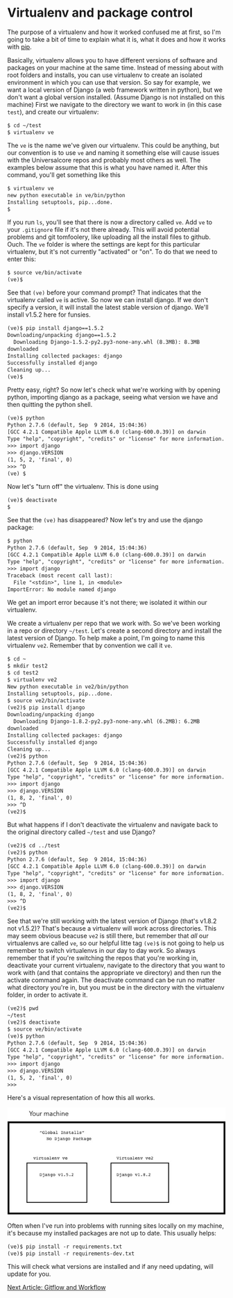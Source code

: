 # Virtualenv and package control

The purpose of a virtualenv and how it worked confused me at first, so I'm going to take a bit of time to explain what it is, what it does and how it works with [pip](https://pip.pypa.io/en/stable/).

Basically, virtualenv allows you to have different versions of software and packages on your machine at the same time. Instead of messing about with root folders and installs, you can use virtualenv to create an isolated environment in which you can use that version. So say for example, we want a local version of Django (a web framework written in python), but we don't want a global version installed. (Assume Django is not installed on this machine) First we navigate to the directory we want  to work in (in this case `test`), and create our virtualenv:

```
$ cd ~/test
$ virtualenv ve
```

The `ve` is the name we've given our virtualenv. This could be anything, but our convention is to use `ve` and naming it something else will cause issues with the Universalcore repos and probably most others as well. The examples below assume that this is what you have named it. After this command, you'll get something like this

```
$ virtualenv ve
new python executable in ve/bin/python
Installing setuptools, pip...done.
$
```

If you run `ls`, you'll see that there is now a directory called `ve`. Add `ve` to your `.gitignore` file if it's not there already. This will avoid potential problems and git tomfoolery, like uploading all the install files to github. Ouch. The `ve` folder is where the settings are kept for this particular virtualenv, but it's not currently "activated" or "on". To do that we need to enter this:
```
$ source ve/bin/activate
(ve)$
```

See that `(ve)` before your command prompt? That indicates that the virtualenv called `ve` is active. So now we can install django. If we don't specify a version, it will install the latest stable version of django. We'll install v1.5.2 here for funsies.

```
(ve)$ pip install django==1.5.2
Downloading/unpacking django==1.5.2
  Downloading Django-1.5.2-py2.py3-none-any.whl (8.3MB): 8.3MB downloaded
Installing collected packages: django
Successfully installed django
Cleaning up...
(ve)$
```


Pretty easy, right? So now let's check what we're working with by opening python, importing django as a package, seeing what version we have and then quitting the python shell.

```
(ve)$ python
Python 2.7.6 (default, Sep  9 2014, 15:04:36)
[GCC 4.2.1 Compatible Apple LLVM 6.0 (clang-600.0.39)] on darwin
Type "help", "copyright", "credits" or "license" for more information.
>>> import django
>>> django.VERSION
(1, 5, 2, 'final', 0)
>>> ^D
(ve) $
```

Now let's "turn off" the virtualenv. This is done using

```
(ve)$ deactivate
$
```

See that the `(ve)` has disappeared? Now let's try and use the django package:

```
$ python
Python 2.7.6 (default, Sep  9 2014, 15:04:36)
[GCC 4.2.1 Compatible Apple LLVM 6.0 (clang-600.0.39)] on darwin
Type "help", "copyright", "credits" or "license" for more information.
>>> import django
Traceback (most recent call last):
  File "<stdin>", line 1, in <module>
ImportError: No module named django
```

We get an import error because it's not there; we isolated it within our virtualenv.

We create a virtualenv per repo that we work with. So we've been working in a repo or directory `~/test`. Let's create a second directory and install the latest version of Django. To help make a point, I'm going to name this virtualenv `ve2`. Remember that by convention we call it `ve`.

```
$ cd ~
$ mkdir test2
$ cd test2
$ virtualenv ve2
New python executable in ve2/bin/python
Installing setuptools, pip...done.
$ source ve2/bin/activate
(ve2)$ pip install django
Downloading/unpacking django
  Downloading Django-1.8.2-py2.py3-none-any.whl (6.2MB): 6.2MB downloaded
Installing collected packages: django
Successfully installed django
Cleaning up...
(ve2)$ python
Python 2.7.6 (default, Sep  9 2014, 15:04:36)
[GCC 4.2.1 Compatible Apple LLVM 6.0 (clang-600.0.39)] on darwin
Type "help", "copyright", "credits" or "license" for more information.
>>> import django
>>> django.VERSION
(1, 8, 2, 'final', 0)
>>> ^D
(ve2)$
```

But what happens if I don't deactivate the virtualenv and navigate back to the original directory called `~/test` and use Django?

```
(ve2)$ cd ../test
(ve2)$ python
Python 2.7.6 (default, Sep  9 2014, 15:04:36)
[GCC 4.2.1 Compatible Apple LLVM 6.0 (clang-600.0.39)] on darwin
Type "help", "copyright", "credits" or "license" for more information.
>>> import django
>>> django.VERSION
(1, 8, 2, 'final', 0)
>>> ^D
(ve2)$
```

See that we're still working with the latest version of Django (that's v1.8.2 not v1.5.2)? That's because a virtualenv will work across directories. This may seem obvious beacuse `ve2` is still there, but remember that *all* our virtualenvs are called `ve`, so our helpful litte tag `(ve)$` is not going to help us remember to switch virtualenvs in our day to day work. So always remember that if you're switching the repos that you're working in, deactivate your current virtualenv, navigate to the directory that you want to work with (and that contains the appropriate ve directory) and then run the activate command again. The deactivate command can be run no matter what directory you're in, but you must be in the directory with the virtualenv folder, in order to activate it.

```
(ve2)$ pwd
~/test
(ve2)$ deactivate
$ source ve/bin/activate
(ve)$ python
Python 2.7.6 (default, Sep  9 2014, 15:04:36)
[GCC 4.2.1 Compatible Apple LLVM 6.0 (clang-600.0.39)] on darwin
Type "help", "copyright", "credits" or "license" for more information.
>>> import django
>>> django.VERSION
(1, 5, 2, 'final', 0)
>>>
```

Here's a visual representation of how this all works.

![alt text](../images/fig41.jpg "Title")

Often when I've run into problems with running sites locally on my machine, it's because my installed packages are not up to date. This usually helps:

```
(ve)$ pip install -r requirements.txt
(ve)$ pip install -r requirements-dev.txt
```

This will check what versions are installed and if any need updating, will update for you.

[Next Article: Gitflow and Workflow](/wow/2015/06/08/gitflow-and-workflow.html)
